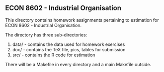 ## ECON 8602 - Industrial Organisation

This directory contains homework assignments pertaining to estimation
for ECON 8602 - Industrial Organisation.

The directory has three sub-directories:

1. data/ - contains the data used for homework exercises
2. doc/ - contains the TeX file, pics, tables for submission
3. src/ - contains the R code for estimation

There will be a Makefile in every directory and a main Makefile
outside.
